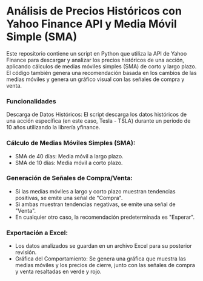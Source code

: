 # Análisis de Precios Históricos con Yahoo Finance API y Media Móvil Simple (SMA)
Este repositorio contiene un script en Python que utiliza la API de Yahoo Finance para descargar y analizar los precios históricos de una acción, aplicando cálculos de medias móviles simples (SMA) de corto y largo plazo. El código también genera una recomendación basada en los cambios de las medias móviles y genera un gráfico visual con las señales de compra y venta.

### Funcionalidades
Descarga de Datos Históricos: El script descarga los datos históricos de una acción específica (en este caso, Tesla - TSLA) durante un período de 10 años utilizando la librería yfinance.

### Cálculo de Medias Móviles Simples (SMA):
- SMA de 40 días: Media móvil a largo plazo.
- SMA de 10 días: Media móvil a corto plazo.
### Generación de Señales de Compra/Venta:
- Si las medias móviles a largo y corto plazo muestran tendencias positivas, se emite una señal de "Compra".
- Si ambas muestran tendencias negativas, se emite una señal de "Venta".
- En cualquier otro caso, la recomendación predeterminada es "Esperar".

### Exportación a Excel: 
- Los datos analizados se guardan en un archivo Excel para su posterior revisión.
- Gráfica del Comportamiento: Se genera una gráfica que muestra las medias móviles y los precios de cierre, junto con las señales de compra y venta resaltadas en verde y rojo.
